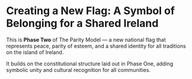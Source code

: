 # Creating a New Flag: A Symbol of Belonging for a Shared Ireland

This is **Phase Two** of The Parity Model — a new national flag that represents peace, parity of esteem, and a shared identity for all traditions on the island of Ireland.

It builds on the constitutional structure laid out in Phase One, adding symbolic unity and cultural recognition for all communities.
